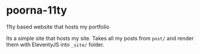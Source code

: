 # poorna-11ty
11ty based website that hosts my portfolio

Its a simple site that hosts my site. 
Takes all my posts from `post/` and render them with EleventyJS into `_site/` folder.



